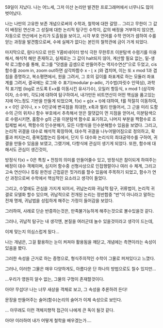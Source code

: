 59일이 지났다. 나는 어느세, 그저 이산 논리만 발견한 프로그래머에서 너무나도 많이 벗어났다.

나는 나만의 고유한 보존 개념으로써의 수학과,
철학에 대한 갈망...
그리고 무한이 그 값이 배정된 연산과 그 성질에 대한 논리적 탐구인 수학이, 값의 배정을 거부하지 않으면, 자동으로 연산에서 논리가 도출됨을 보이고,
시각 부호 언어를 수학 언어가 셈하여 수를 얻는 과정을 발견함으로써, 수에 실체가 없다는 본인의 철학관에 금이 가게 되었다.

마지막으로, 람다식으로 만든 Y콤비네이터 방식 극한 무한루프 이분탐색 수렴기를 이용해서, 해석적 해만 존재하고, 실제로는 그 값이 halt되지 않아, 계산할 필요 없는, 밑-생략 로그함수를 통해, 로그를 "덧셈을 곱셈으로 만들어주는 역지수연산"으로 두었고,
cis함수를 zoom in, zoom out하면 삼각파함수 x - ⌊ x ⌋와 겹치며, 이는 또 x mod 1과 겹침을 증명하고, 복소평면에서, 원을 그려서, 그 호의 길이를 좌표계로 하는 모듈러 좌표계를 그려서,
결국에는 로그와 수 표기(modular p-adic, 기수법(자릿수 인덱싱), 과학적 표기법 (log로 쓰도록 E+x를 이동시킨 유사기수), 오일러 항등식, x mod 1 (삼각파이자, 소수부), 각도)에 대하여 탐구하여서,
내가만든 비트연산이 어떤 핵심을 품고있는지에 어느정도 기반을 만들게 되었으며,
f(x) = g(x + t)에 대하여, f를 적절히 이동하여, x < 0인 곳이나, x > 0인곳에 변곡점을 최대한, x축과 멀리 만들어서, 그 근을 미리 도함수의 근의 위치나 함수 부호에서 추측해서 얻은 절댓값이 먼 지점을 얻어서, 이분탐색으로 수렴시키면, 홀함수 g의 근을 이분탐색 함수로 표기하고, 나머지 부분을 짝함수로 조립제법 써서, 짝함수의 인수분해가, 모든 다항식을 인수분해할수 있음을 보였다.
그리고, 논리적 귀결을 대수로 해석적 확장하여, 대수적 귀결을 나누어떨어짐으로 정의하고, 확률과 퍼지논리, 중복집합논리 등에서, 단지 두 대수화 논리식의 최대공약수를 구하여, 귀결을 만들수 있음을 보였고, 그랬기에, 다항식에 관심이 생기게 되었다.
또한, 함수에 대해서도 관심이 생긴것이,

방정식 f(x) = 0은 특칭 • 전칭의 의미를 만들어줄수 있고, 방정식은 참이되게 하여주는 배정이 대수 객체이며, 심지어 함수중 선형사상으로 인접행렬이나 여러 수 체계, 그리고 고속 연산이나 튜링 완전성 근접같은 짓거리를 할수 있음에 주목하기 되었고,
함수가 연산 과정으로써 수학에서 핵심적인 요소라고 생각이 들었다.

그리고, 수열에도 관심을 가지게 되어서, 
귀납논리와 귀납적 탐구, 귀류법이, 논리적 귀결로 모델화 할수 있으며, 
귀납적으로 전개된 논리는 정반합중 "반"이 아니라고 말하는 전재 명제, 귀납법을 성립하게 해주는 가정이 들어감을 보았다.

그러하여, 사례로 단순 반증하는것은, 만족불가능하게 해주는것으로 볼수있을것 같다.

그러나, 귀납적 탐구는 내 생각엔, 본질을 여러군데 놀수 있을것이라고 생각이 드는데,

이제 맞는지 의심스럽게 됬다...

나는 개념은, 그걸 활용하는 눈이 켜져야 활용됨을 깨닫고, 개념에는 측면이라는 속성이 있음을 봤다.

그러한 속성을 근거로 하는 증명으로, 형식주의적인 수학이 그물로 퍼져있다고 느꼈다.


그러나, 이러한 그물은 매우 다양하게도, 아름다운 단 하나의 방법으로도 칠수 있지만...

...우리가 영원히 알수 없는, 그물의 구멍이 존재할것이다.

아아! 무섭다! 나는 너무 새상을 객체로 보고, 그 속성을 추론하려 든다!

문장을 만들어주는 술어(함수)논리의 술어가 이제 속성으로 보인다.

... 아무래도 이런 객체지향적 접근이 나에게 큰 독이 될것 같다.

아아! 이러하여 내가 어떻게 철학을 배우겠는가....